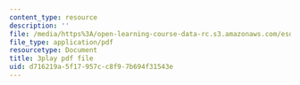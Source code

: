 ```yaml
---
content_type: resource
description: ''
file: /media/https%3A/open-learning-course-data-rc.s3.amazonaws.com/esd-290-special-topics-in-supply-chain-management-spring-2005/d716219a5f17957cc8f97b694f31543e_-3tiysis4BM.pdf
file_type: application/pdf
resourcetype: Document
title: 3play pdf file
uid: d716219a-5f17-957c-c8f9-7b694f31543e
---
```

